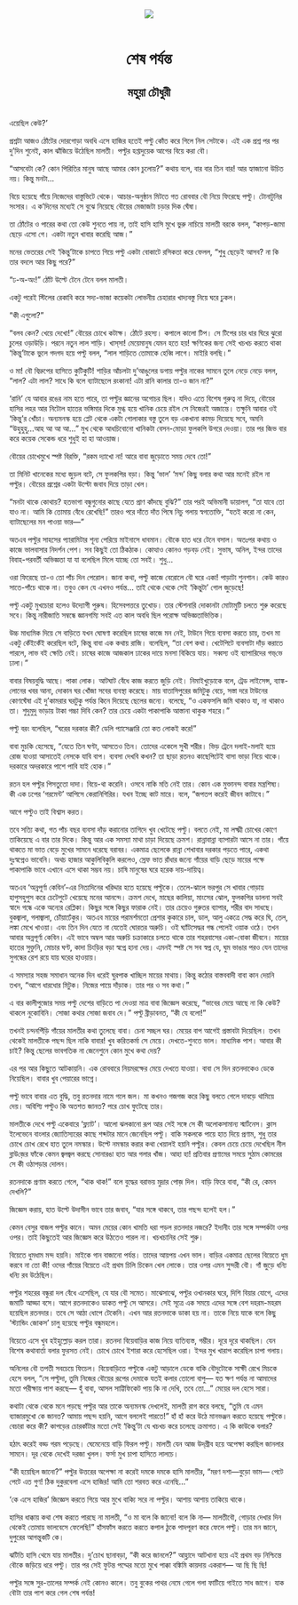 <div align=center> <img src="../../metadata/images/rabibasariya/শেষ-পর্যন্ত-মহুয়া-চৌধুরী.jpg" align="center"></div><br><h1 align=center>শেষ পর্যন্ত</h1>
<h2 align=center>মহুয়া চৌধুরী</h2><br>এয়েছিল কেউ?’

প্রশ্নটা আজও ঠোঁটের দোরগোড়া অবধি এসে হাজির হতেই পল্টু কোঁত করে গিলে নিল সেটাকে। এই এক প্রশ্ন পর পর দু’দিন শুনেই, কাল ঝাঁজিয়ে উঠেছিল মালতী। পল্টুর হপ্তাদুয়েক আগের বিয়ে করা বৌ।

“আসবেটা কে? কোন পিরিতির মানুষ আছে আমার কোন চুলোয়?” কথায় বলে, বার বার তিন বার! আর হ্যাজানো উচিত নয়। কিন্তু মনটা...

বিয়ে হয়েছে গাঁয়ে নিজেদের বাস্তুভিটে থেকে। আচার-অনুষ্ঠান মিটতে গত রোববার বৌ নিয়ে ফিরেছে পল্টু। টোনাটুনির সংসার। এ ক’দিনের মধ্যেই সে বুঝে নিয়েছে বৌয়ের মেজাজটা চড়ার দিক ঘেঁষা।

তা ঠোঁটের ও পারের কথা তো কেউ শুনতে পায় না, তাই হাসি হাসি মুখে ভুরু নাচিয়ে মালতী বরকে বলল, “কাপড়-জামা ছেড়ে এসো গে। একটা নতুন খাবার করেছি আজ।”

মনের ভেতরের সেই ‘কিন্তু’টাকে চাপতে গিয়ে পল্টু একটা বোকাটে রসিকতা করে ফেলল, “শুধু ছেড়েই আসব? না কি তার বদলে আর
কিছু পরে?”

“ঢ-অ-অং!” ঠোঁট উল্টে টেনে টেনে বলল মালতী। 

একটু পরেই স্টিলের রেকাবি করে সদ্য-ভাজা কয়েকটা লোভনীয় চেহারার খাদ্যবস্তু নিয়ে ঘরে ঢুকল।

“কী এগুলো?”

“বলব কেন? খেয়ে দেখো!” বৌয়ের চোখে কটাক্ষ। ঠোঁটে রহস্য। কপালে কালো টিপ। সে টিপের চার ধার ঘিরে ঝুরো চুলের ওড়াউড়ি। পরনে নতুন লাল শাড়ি। খাস্‌সা! মেয়েমানুষ যেমন হতে হয়! ক্ষণিকের জন্য সেই খচখচ করতে থাকা ‘কিন্তু’টাকে ভুলে গদগদ হয়ে পল্টু বলল, “লাল শাড়িতে তোমাকে হেব্বি লাগে। মাইরি বলছি।”

ও মা! বৌ বিদ্রুপের হাসিতে কুটিকুটি! শাড়ির আঁচলটা দু’আঙুলের ডগায় পল্টুর নাকের সামনে তুলে নেড়ে নেড়ে বলল, “লাল? এটা লাল? সাধে কি বলে ব্যাটাছেলে রংকানা! এটা রানি কালার তা-ও জান না?”

‘রানি’ যে আবার রঙের নাম হতে পারে, তা পল্টুর জ্ঞানের অগোচর ছিল। যদিও এতে বিশেষ গুরুত্ব না দিয়ে, বৌয়ের হাসির লহর আর নিটোল হাতের ভঙ্গিমার দিকে মুগ্ধ হয়ে খানিক চেয়ে রইল সে নিজেরই অজান্তে। তক্ষুনি আবার ওই ‘কিন্তু’র খোঁচা। অন্যমনস্ক হয়ে প্লেট থেকে একটা গোলাকার বস্তু তুলে বড় একখানা কামড় দিয়েছে সবে, অমনি “উহুহুহু...আহ আ আ আ...” মুখ থেকে আধচিবোনো খানিকটা বেসন-মোড়া ফুলকপি উগরে দেওয়া। তার পর জিভ বার করে কয়েক সেকেন্ড ধরে শুধুই হা হা আওয়াজ।

বৌয়ের চোখেমুখে স্পষ্ট বিরক্তি, “রকম দ্যাখো না! আরে বাবা জুড়োতে সময় দেবে তো!”

তা মিনিট খানেকের মধ্যে জুড়ল বটে, সে ফুলকপির বড়া। কিন্তু ‘ভাল’ ‘মন্দ’ কিছু বলার কথা আর মনেই রইল না পল্টুর। বৌয়ের প্রশ্নের একটা উল্টো জবাব দিয়ে তাড়া খেল।

“মনটা থাকে কোথায়? হতভাগা বন্ধুগুনোর কাছে যেতে প্রাণ কাঁদছে বুঝি?” তার পরই অভিমানী ডায়ালগ, “তা যাবে তো যাও না। আমি কি তোমায় বেঁধে রেখেছি!” তারও পরে দাঁতে দাঁত পিষে নিচু গলায় স্বগতোক্তি, “যতই করো না কেন, ব্যাটাছেলের মন পাওয়া ভার—”

অতএব পল্টুর সাহসের প্যারামিটার শূন্য পেরিয়ে মাইনাসে ধাবমান। বৌকে হাত ধরে টেনে বসাল। অতঃপর কথায় ও কাজে ভালবাসার নিদর্শন পেশ। সব কিছুই তো ঠিকঠাক। কোত্থাও কোনও গড়বড় নেই। সুভাষ, অনিল, ইন্দর তাদের বিবাহ-পরবর্তী অভিজ্ঞতা
যা যা বলেছিল মিলে যাচ্ছে তো সবই। শুধু...

ওরা ফিরেছে তা-ও তো পাঁচ দিন পেরোল। জানা কথা, পল্টু কাজে বেরোলে বৌ ঘরে একা! পাড়াটা শুনশান। কেউ কারও সাতে-পাঁচে থাকে না। তবুও কেন যে এখনও পর্যন্ত... তাই থেকে থেকে সেই ‘কিন্তুটা’ গোল জুড়েছে!

পল্টু একটু মুখচোরা হলেও উদ্যোগী পুরুষ। হিসেবপত্তরে তুখোড়। তার স্টেশনারি দোকানটা  মোটামুটি চলতে শুরু করেছে সবে। কিন্তু নারীজাতি সম্বন্ধে জ্ঞানগম্যি সবই এত কাল অবধি ছিল পরোক্ষ অভিজ্ঞতাভিত্তিক।

উচ্চ মাধ্যমিক দিয়ে সে বাড়িতে যখন ঘোষণা করেছিল চাষের কাজে মন নেই, টাউনে গিয়ে ব্যবসা করতে চায়, তখন মা একটু কেঁইকেঁই করেছিল বটে, কিন্তু বাবা এক কথায় রাজি। বলেছিল, “তা বেশ কথা। খেটেপিটে ব্যবসাটা দাঁড় করাতে পারলে, লাভ বই ক্ষেতি নেই। চাষের কাজে আজকাল ঢাকের দায়ে মনসা বিকিয়ে যায়। সব্বস্য ওই ব্যাপারিদের গভ্‌ভে ঢালা।”

বাবার বিষয়বুদ্ধি আছে। পাকা লোক। আটঘাট বেঁধে কাজ করতে জুড়ি নেই। নিমাইখুড়োকে বলে, ট্রেড লাইসেন্স, ব্যাঙ্ক-লোনের খবর আনা, দোকান ঘর খোঁজা সবের ব্যবস্থা করেছে। মায় বাতাসিপুরের জমিটুকু বেচে, সস্তা দরে টাউনের কোণঘেঁষা এই দু’কামরার ঘরটুকু পর্যন্ত কিনে দিয়েছে ছেলের জন্যে। বলেছে, “ও একফসলি জমি থাকাও যা, না থাকাও তা। শুদুমুদু ভাড়ায় টাকা গচ্চা দিবি কেন? তার চেয়ে একটা পাকাপাকি আস্তানা থাকুক শহরে।”

পল্টু বরং বলেছিল, “ঘরের দরকার কী? ডেলি প্যাসেঞ্জারি তো কত লোকই করে!”

বাবা মুচকি হেসেছে, “যেতে তিন ঘণ্টা, আসতেও তিন। তোদের একেলে সুখী শরীর। ভিড় ট্রেনে দলাই-মলাই হয়ে রোজ যাওয়া আসাতেই নেসকে যাবি বাপ। ব্যবসা দেখবি কখন? তা ছাড়া রতনও কাছেপিটেই বাসা ভাড়া নিয়ে
থাকে। দরকারে অদরকারে পাশে পাবি যাই হোক।”

রতন হল পল্টুর পিসতুতো দাদা। বিয়ে-থা করেনি। ওসবে নাকি মতি নেই তার। কোন এক মুক্তানন্দ বাবার মন্ত্রশিষ্য। কী এক ঢপের ‘গরমেন্ট’ আপিসে কেরানিগিরির। যখন ইচ্ছে কাট মারে। বলে, “জপতপ করেই জীবন কাটাবে।”

আগে পল্টুও তাই বিশ্বাস করত।    

তবে সত্যি কথা, গত পাঁচ বছর ব্যবসা দাঁড় করানোর তাগিদে খুব খেটেছে পল্টু। বলতে নেই,  মা লক্ষ্মী চোখের কোণে তাকিয়েছে এ বার তার দিকে। কিন্তু আর এক সমস্যা মাথা চাড়া দিয়েছে ক্রমশ। রান্নাবান্না ব্যাপারটা আসে না তার। গাঁয়ে থাকতে মা ভাত বেড়ে মুখের সামনে ধরেছে বরাবর। একমাত্র ছেলেকে রান্না শেখাবার দরকার পড়তে পারে, একথা দুঃস্বপ্নেও ভাবেনি। অথচ হাজার আকুলিবিকুলি করলেও, স্রেফ ভাত রাঁধার জন্যে গাঁয়ের বাড়ি ছেড়ে মায়ের পক্ষে পাকাপাকি ভাবে এখানে এসে থাকা সম্ভব নয়। চাষি মানুষের ঘরে হরেক দায়-দায়িত্ব। 

অতএব ‘অন্নপূর্ণা কেবিন’-এর নিত্যদিনের খরিদ্দার হতে হয়েছে পল্টুকে। তেলে-ঝালে ভরপুর সে খাবার গোড়ায় হাপুসহুপুস করে চেটেপুটে খেয়েছে মনের আনন্দে। ক্রমশ দেখে, মাছের কালিয়া, মাংসের ঝোল, ফুলকপির ডালনা সবই স্বাদে গন্ধে একে অন্যের রেপ্লিকা। কিছুর সঙ্গে কিছুর ফারাক নেই। তার চেয়েও গুরুতর ব্যাপার, শরীর বাদ সাধছে। বুকজ্বালা, গলাজ্বালা, চোঁয়াঢেঁকুর। অতএব মায়ের পরামর্শমতো প্রেশার কুকারে চাল, ডাল, আলু একত্রে সেদ্ধ করে ঘি, তেল, লঙ্কা মেখে খাওয়া। এবং তিন দিন যেতে না যেতেই ঘোরতর অরুচি। ওই ঘ্যাঁটসেদ্ধর গন্ধ পেলেই ওয়াক ওঠে। তখন আবার অন্নপূর্ণা কেবিন। এই ভাবে অম্বল আর অরুচি চক্রাকারে চলতে থাকে তার শহরবাসের একা-বোকা জীবনে। মায়ের হাতের সুক্তুনি, মোচার ঘণ্ট, কাদা চিংড়ির বড়া স্বপ্নে হানা দেয়। এমনই স্পষ্ট সে সব স্বপ্ন যে, ঘুম ভাঙার পরও যেন তাদের সুগন্ধের রেশ রয়ে যায় ঘরের হাওয়ায়।

এ সমস্যার সহজ সমাধান অনেক দিন ধরেই ঘুরপাক খাচ্ছিল মায়ের মাথায়। কিন্তু কঠোর বাস্তববাদী বাবা কান দেয়নি তখন, “আগে ধারধোর মিটুক। নিজের পায়ে দাঁড়াক। তার পর ও সব কথা।”

এ বার কালীপুজোর সময় পল্টু দেশের বাড়িতে পা দেওয়া মাত্র বাবা জিজ্ঞেস করেছে, “ভাবের মেয়ে আছে না কি কেউ? থাকলে নুকোবিনি। সোজা কথার সোজা জবাব দে।” পল্টু ব্রীড়াবনত, “কী যে বলো!”

তখনই চন্দনপিঁড়ি গাঁয়ের মালতীর কথা তুলেছে বাবা। চেনা সচ্ছল ঘর। মেয়ের বাপ আগেই প্রস্তাবটা দিয়েছিল। তখন থেকেই মালতীকে পছন্দ ছিল নাকি বাবার! খুব করিতকর্মা সে মেয়ে। দেখতে-শুনতে ভাল। মাধ্যমিক পাশ। আবার কী চাই? কিন্তু ছেলের ভাবগতিক না জেনেশুনে কোন মুখে কথা দেয়?

এর পর আর কিছুতে আটকায়নি। এক রোববারে নিয়মরক্ষের মেয়ে দেখতে যাওয়া। বাবা সে দিন রতনদাকেও ডেকে নিয়েছিল। বাবার খুব পেয়ারের ভাগ্নে।

পল্টু ভাবে বাবার এত বুদ্ধি, তবু রতনদার নামে গলে জল। মা কখনও গজগজ করে কিছু বলতে গেলে দাবড়ে থামিয়ে দেয়। অবিশ্যি পল্টুও কি অতশত জানত? পরে চোখ ফুটেছে তার। 

মালতীকে দেখে পল্টু একেবারে ‘ফ্ল্যাট’। আলো ঝলকানো রূপ আর সেই সঙ্গে সে কী অলোকসামান্য স্মার্টনেস। ক্লাস ইলেভেনে বাংলার জ্যোতিস্যরের কাছে শব্দটার মানে জেনেছিল পল্টু। বাকি সকলকে পায়ে হাত দিয়ে প্রণাম, শুধু তার চোখে চোখ রেখে হাত তুলে নমস্কার। উল্টে নমস্কার করার কথা খেয়ালই হয়নি পল্টুর। কেবল চেয়ে চেয়ে দেখেছিল নীল ব্লাউ‌জ়ের ফাঁকে কেমন জ্বলজ্বল করছে সোনারঙা হাত আর গলার খাঁজ। আহা হা! প্রতিবার প্রণামের সময়ে সুঠাম কোমরের সে কী ওঠাপড়ার দোলন।

রতনদাকে প্রণাম করতে গেলে, “থাক থাক!” বলে বুদ্ধের বরাভয় মুদ্রার পোজ় দিল। বাড়ি ফিরে বাবা, “কী রে, কেমন দেখলি?”

জিজ্ঞেস করায়, হাত উল্টে উদাসীন ভাবে তার জবাব, “যার সঙ্গে থাকবে, তার পছন্দ হলেই হল।”

কেমন বেসুর বাজল পল্টুর কানে। অমন মেয়ের কোন খামতি ধরা পড়ল রতনদার নজরে? ইদানীং তার সঙ্গে সম্পর্কটা ওপর ওপর। তাই কিছুতেই আর জিজ্ঞেস করে উঠতেও পারল না। খচখচানির সেই শুরু।

বিয়েতে ধুমধাম মন্দ হয়নি। মাইকে গান বাজানো পর্যন্ত। তাদের আয়পয় এখন ভাল। বাড়ির একমাত্র ছেলের বিয়েতে ধুম করবে না তো কী! ওদের গাঁয়ের বিয়েতে এই প্রথম চিলি চিকেন খেল লোকে। তার ওপর
এমন সুন্দরী বৌ। গাঁ জুড়ে ধন্যি ধন্যি রব উঠেছিল।

পল্টুর শহরের বন্ধুরা দল বেঁধে এসেছিল, যে যার বৌ সমেত। মাঝেসাঝে, পল্টুর ওখানকার ঘরে, দিশি বিয়ার যোগে, এদের জমাটি আড্ডা বসে। আগে রতনদাকেও ডাকত পল্টু সে আসরে। সেই সূত্রে এক সময়ে এদের সঙ্গে বেশ দহরম-মহরম হয়েছিল রতনদার। তবে সে আঠা ধোপে টেকেনি। এখন আর রতনদাকে ডাকা হয় না। তাকে নিয়ে যাকে বলে কিছু ‘স্ট্যান্ডিং জোকস’ চালু হয়েছে পল্টুর বন্ধুমহলে।

বিয়েতে এসে খুব হইহুল্লোড় করল তারা। রতনদা বিয়েবাড়ির কাজ নিয়ে ব্যতিব্যস্ত, গম্ভীর। দূরে দূরে থাকছিল। যেন বিশেষ কথাবার্তা বলার ফুরসত নেই। চোখে চোখে ইশারা করে হেসেছিল ওরা। ইন্দর মুখ খারাপ করেছিল চাপা গলায়।    

অনিলের বৌ তপতী সবচেয়ে ফিচেল। বিয়েবাড়িতে পল্টুকে একটু আড়ালে ডেকে বাকি বৌদুটোকে সাক্ষী রেখে মিচকে হেসে বলল, “সে পল্টুদা, তুমি নিজের বৌয়ের রূপের দেমাকে যতই কলার তোলো বাপু— যত ক্ষণ পর্যন্ত না আমাদের মতো পরীক্ষায় পাশ করছে— হুঁ বাবা, আসল সাট্টিফিকেট পায় কি না দেখি, তবে তো...” মেয়ের দল হেসে সারা।

কথাটা থেকে থেকে মনে পড়ছে পল্টুর আর তাকে অন্যমনস্ক দেখলেই, মালতী রাগ করে বলছে, “তুমি যে এমন ব্যাজারমুখো কে জানত? আমায় পছন্দ হয়নি, আগে বললেই পারতে!” হাঁ হাঁ করে উঠে মানভঞ্জন করতে হয়েছে পল্টুকে। বেচারা করে কী? কাপড়ের চোরকাঁটার মতো  সেই ‘কিন্তু’টা যে খচখচ করে চলেছে ক্রমাগত। এ কি কাউকে বলার?

হঠাৎ করেই বড্ড গরম পড়েছে। ঘেমেনেয়ে বাড়ি ফিরল পল্টু। মালতী যেন আজ উদ্‌গ্রীব হয়ে অপেক্ষা করছিল জানলার সামনে। দূর থেকে দেখেই দরজা খুলল। ফর্সা মুখ চাপা হাসিতে লালচে।

“কী হয়েছিল জানো?” পল্টুর উত্তরের অপেক্ষা না করেই দমকে দমকে হাসি মালতীর, “মরণ দশা—বুড়ো ভাম— পেটে পেটে এত গুণ! ঠিক দুকুরবেলা এসে হাজির! আমি তো শরবত
করে এনেছি...”

‘কে এসে হাজির’ জিজ্ঞেস করতে গিয়ে আর মুখে বাক্যি সরে না পল্টুর। আশায় আশায় তাকিয়ে থাকে।

হাসির ধাক্কায় কথা শেষ করতে পারছে না মালতী, “ও মা বলে কি জানো! বলে কি না— মালতীবৌ, গোড়ার দেখার দিন থেকেই তোমায় ভালবেসে ফেলেছি!” হাঁসফাঁস করতে করতে কপাল ঠুকে পাদপূরণ করে ফেলে পল্টু। তার মন জানে, দুপুরের আগন্তুকটি কে। 

ঝটিতি হাসি থেমে যায় মালতীর। দু’চোখ ছানাবড়া, “কী করে জানলে?” আহ্লাদে আটখানা হয়ে এই প্রথম বড় নিশ্চিন্তে বৌকে জড়িয়ে ধরে পল্টু। তার পর সেই ফুটন্ত পদ্মের মতো মুখে পাক্কা বঙ্কিমি কায়দায় একরাশ— আ ছি ছি ছি!

পল্টুর সঙ্গে সুর-তালের সম্পর্ক নেই কোনও কালে। তবু বুকের পাথর নেমে গেলে গলা ফাটিয়ে গাইতে সাধ জাগে। যাক বৌটা তার পাশ করে গেল শেষ পর্যন্ত!